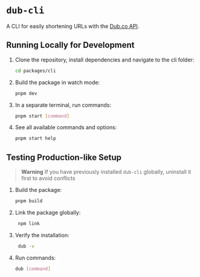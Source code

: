 # `dub-cli`

A CLI for easily shortening URLs with the [Dub.co API](https://dub.co/api).

## Running Locally for Development

1. Clone the repository, install dependencies and navigate to the cli folder:
   ```bash
   cd packages/cli
   ```
2. Build the package in watch mode:
   ```bash
   pnpm dev
   ```
3. In a separate terminal, run commands:
   ```bash
   pnpm start [command]
   ```
4. See all available commands and options:
   ```bash
   pnpm start help
   ```

## Testing Production-like Setup

> **Warning**
> If you have previously installed `dub-cli` globally, uninstall it first to avoid conflicts

1. Build the package:
   ```bash
   pnpm build
   ```
2. Link the package globally:
   ```bash
    npm link
   ```
3. Verify the installation:
   ```bash
    dub -v
   ```
4. Run commands:
   ```bash
   dub [command]
   ```
